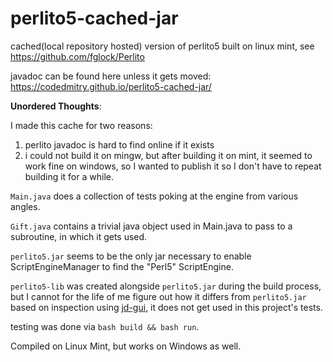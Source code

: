 # perlito5-cached-jar
cached(local repository hosted) version of perlito5 built on linux mint, see https://github.com/fglock/Perlito

javadoc can be found here unless it gets moved: https://codedmitry.github.io/perlito5-cached-jar/

**Unordered Thoughts**:

I made this cache for two reasons: 
1. perlito javadoc is hard to find online if it exists 
2.  i could not build it on mingw, but after building it on mint, it seemed to work fine on windows, so I wanted to publish it so I don't have to repeat building it for a while.

`Main.java` does a collection of tests poking at the engine from various angles.

`Gift.java` contains a trivial java object used in Main.java to pass to a subroutine, in which it gets used.

`perlito5.jar` seems to be the only jar necessary to enable ScriptEngineManager to find the "Perl5" ScriptEngine.

`perlito5-lib` was created alongside `perlito5.jar` during the build process, but I cannot for the life of me figure out how it differs from `perlito5.jar` based on inspection using [jd-gui](https://github.com/java-decompiler/jd-gui/releases/tag/v1.6.6), it does not get used in this project's tests.

testing was done via `bash build && bash run`.

Compiled on Linux Mint, but works on Windows as well.

